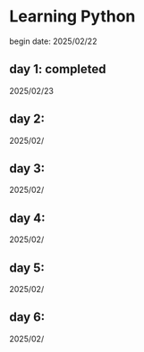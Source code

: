 # Learning Python
begin date: 2025/02/22
## day 1: completed
2025/02/23
## day 2: 
2025/02/
## day 3: 
2025/02/
## day 4: 
2025/02/
## day 5: 
2025/02/
## day 6: 
2025/02/

